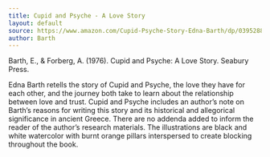 ```yaml
---
title: Cupid and Psyche - A Love Story
layout: default
source: https://www.amazon.com/Cupid-Psyche-Story-Edna-Barth/dp/0395288401/ref=sr_1_1?dchild=1&keywords=Cupid+and+Psyche%3A+A+Love+Story&qid=1619453280&s=books&sr=1-1
author: Barth
---
```

Barth, E., & Forberg, A. (1976). Cupid and Psyche: A Love Story. Seabury Press.

Edna Barth retells the story of Cupid and Psyche, the love they have for each other, and the journey both take to learn about the relationship between love and trust. Cupid and Psyche includes an author’s note on Barth’s reasons for writing this story and its historical and allegorical significance in ancient Greece. There are no addenda added to inform the reader of the author’s research materials. The illustrations are black and white watercolor with burnt orange pillars interspersed to create blocking throughout the book.
